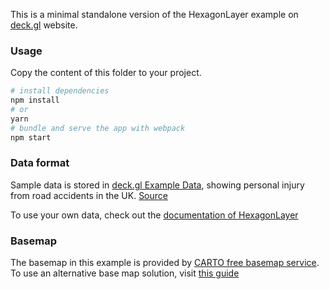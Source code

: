 This is a minimal standalone version of the HexagonLayer example
on [deck.gl](http://deck.gl) website.

### Usage

Copy the content of this folder to your project. 

```bash
# install dependencies
npm install
# or
yarn
# bundle and serve the app with webpack
npm start
```

### Data format

Sample data is stored in [deck.gl Example Data](https://github.com/visgl/deck.gl-data/tree/master/examples/3d-heatmap), showing personal injury from road accidents in the UK. [Source](https://data.gov.uk)

To use your own data, check out
the [documentation of HexagonLayer](../../../docs/api-/reference/aggregation-layers/hexagon-layer.md)

### Basemap

The basemap in this example is provided by [CARTO free basemap service](https://carto.com/basemaps). To use an alternative base map solution, visit [this guide](https://deck.gl/docs/get-started/using-with-map#using-other-basemap-services)
